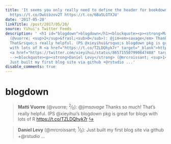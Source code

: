 ```yaml
---
title: 'It seems you only really need to define the header for bookdown #rstats #100DaysOfCode
  https://t.co/DwUibzov2T https://t.co/6Ba5LGTXJU'
date: '2017-05-20'
linkTitle: /post/2017/05/20/
source: Yihui's Twitter Feeds
description: ' <h1 id="blogdown">blogdown</h1><blockquote><p><strong>Matti Vuorre</strong>
  (@vuorre; <sup>2</sup>&frasl;<sub>0</sub>): @jim<em>savage</em> Thanks so much!
  That&rsquo;s really helpful. (PS @xieyihui&rsquo;s blogdown pkg is great for blogs
  with lots of R <a href="https://t.co/TZLDQhyk7r" target="_blank">https://t.co/TZLDQhyk7r</a>
  <a href="https://twitter.com/xieyihui/status/865715507990847488" target="_blank">&#8618;</a></p></blockquote><!--
  --><blockquote><p><strong>Daniel Levy</strong> (@mrcroissant; <sup>1</sup>&frasl;<sub>0</sub>):
  Just built my first blog site via github +@rstudio ...'
disable_comments: true
---
```

 <h1 id="blogdown">blogdown</h1><blockquote><p><strong>Matti Vuorre</strong> (@vuorre; <sup>2</sup>&frasl;<sub>0</sub>): @jim<em>savage</em> Thanks so much! That&rsquo;s really helpful. (PS @xieyihui&rsquo;s blogdown pkg is great for blogs with lots of R <a href="https://t.co/TZLDQhyk7r" target="_blank">https://t.co/TZLDQhyk7r</a> <a href="https://twitter.com/xieyihui/status/865715507990847488" target="_blank">&#8618;</a></p></blockquote><!-- --><blockquote><p><strong>Daniel Levy</strong> (@mrcroissant; <sup>1</sup>&frasl;<sub>0</sub>): Just built my first blog site via github +@rstudio ...